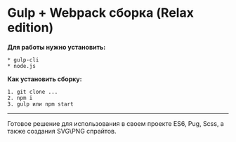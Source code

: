 Gulp + Webpack сборка (Relax edition)
=====================

**Для работы нужно установить:**

    * gulp-cli
    * node.js
**Как установить сборку:**

    1. git clone ...
    2. npm i
    3. gulp или npm start
---
Готовое решение для использования в своем проекте ES6, Pug, Scss, а также создания SVG\PNG спрайтов. 

        
